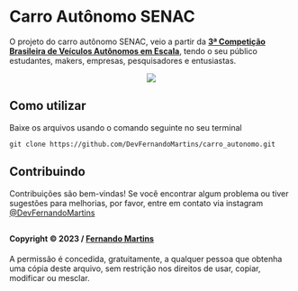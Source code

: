 # Carro Autônomo SENAC
O projeto do carro autônomo SENAC, veio a partir da **[3ª Competição Brasileira de Veículos Autônomos em Escala](https://www.robocarrace.com.br/)**, tendo o seu público estudantes, makers, empresas, pesquisadores e entusiastas.

<p align="center">
    <img src=https://www.robocarrace.com.br/wp-content/uploads/2023/11/carros-e1710431384328-850x540.jpeg>
</p>

## Como utilizar
 
Baixe os arquivos usando o comando seguinte no seu terminal
```shell
git clone https://github.com/DevFernandoMartins/carro_autonomo.git
 ```

 ## Contribuindo

Contribuições são bem-vindas! Se você encontrar algum problema ou tiver sugestões para melhorias, por favor, entre em contato via instagram [@DevFernandoMartins](https://instagram.com/DevFernandoMartins)

##
#### Copyright © 2023 / [Fernando Martins](https://github.com/DevFernandoMartins)

A permissão é concedida, gratuitamente, a qualquer pessoa que obtenha uma cópia deste arquivo, sem restrição nos direitos de usar, copiar, modificar ou mesclar.
